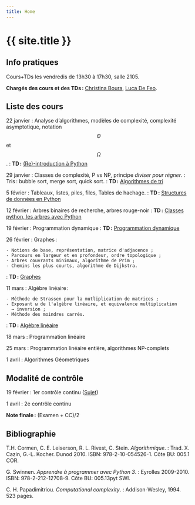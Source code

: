 ```yaml
---
title: Home
---
```


# {{ site.title }}

## Info pratiques

Cours+TDs les vendredis de 13h30 à 17h30, salle 2105.

**Chargés des cours et des TDs :** [Christina Boura](http://christina-boura.info/en/content/home), [Luca De Feo](http://defeo.lu/).

## Liste des cours

22 janvier
: Analyse d’algorithmes, modèles de complexité, complexité
  asymptotique, notation $$\Theta$$ et $$\Omega$$. 
: **TD :** [(Re)-introduction à Python](tds/intro-python)

29 janvier
: Classes de complexité, P vs NP, principe *diviser pour régner*.
: Tris : bubble sort, merge sort, quick sort.
: **TD :** [Algorithmes de tri](tds/tris)

5 février
: Tableaux, listes, piles, files, Tables de hachage.
: **TD :** [Structures de données en Python](tds/structures-donnees)

12 février
: Arbres binaires de recherche, arbres rouge-noir
: **TD :** [Classes python, les arbres avec Python](tds/classes-arbres)

19 février
: Programmation dynamique
: **TD :** [Programmation dynamique](tds/prog-dynamique)

26 février
: Graphes :
	
	- Notions de base, représentation, matrice d'adjacence ;
	- Parcours en largeur et en profondeur, ordre topologique ;
	- Arbres couvrants minimaux, algorithme de Prim ;
	- Chemins les plus courts, algorithme de Dijkstra.
	
: **TD :** [Graphes](tds/graphes)

11 mars
: Algèbre linéaire :

	- Méthode de Strassen pour la mutliplication de matrices ;
	- Exposant ω de l'algèbre linéaire, et equivalence multiplication
      ↔ inversion ;
	- Méthode des moindres carrés.

: **TD :** [Algèbre linéaire](tds/linalg)

18 mars
: Programmation linéaire

25 mars
: Programmation linéaire entière, algorithmes NP-complets

1 avril
: Algorithmes Géometriques

## Modalité de contrôle

19 février
: 1er contrôle continu ([Sujet](annales/2016-cc1.pdf))

1 avril
: 2e contrôle continu

**Note finale :** (Examen + CC)/2


## Bibliographie

T.H. Cormen, C. E. Leiserson, R. L. Rivest, C. Stein. *Algorithmique*.
: Trad. X. Cazin, G.-L. Kocher. Dunod 2010. ISBN:
978-2-10-054526-1. Côte BU: 005.1 COR.

G. Swinnen. *Apprendre à programmer avec Python 3*.
: Eyrolles 2009-2010. ISBN:
978-2-212-12708-9. Côte BU: 005.13pyt SWI.

C. H. Papadimitriou. *Computational complexity*.
: Addison-Wesley, 1994. 523 pages.
